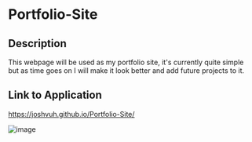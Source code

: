 # Portfolio-Site

## Description

This webpage will be used as my portfolio site, it's currently quite simple but as time goes on I will make it look better and add future projects to it.

## Link to Application

https://joshvuh.github.io/Portfolio-Site/

![image](https://user-images.githubusercontent.com/114708968/218288838-15523945-7aeb-4c42-a415-08a5513b9d20.png)
